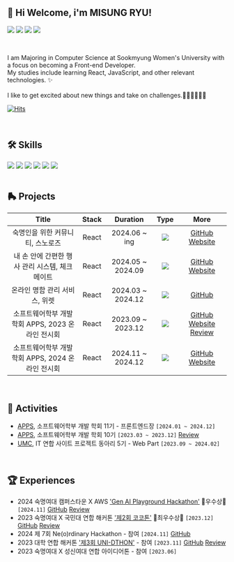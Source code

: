 ## 👋 Hi Welcome, i'm MISUNG RYU!

<a href="https://www.linkedin.com/in/misungdev/" target="_blank"><img src="https://img.shields.io/badge/Linkedin-0A66C2?style=flat-square&logo=linkedin&logoColor=white"/></a>
<a href="https://ryumii.hashnode.dev/" target="_blank"><img src="https://img.shields.io/badge/Tech Blog-2962FF?style=flat-square&logo=hashnode&logoColor=white"/></a>
<a href="https://www.instagram.com/ryumnii/" target="_blank"><img src="https://img.shields.io/badge/Instagram-E4405F?style=flat-square&logo=Instagram&logoColor=white"/></a>
<a href="mailto: misung.dev@gmail.com" target="_blank"><img src="https://img.shields.io/badge/misung.dev@gmail.com-EA4335?style=flat-square&logo=Gmail&logoColor=white"/></a>

<br>

<p>
I am Majoring in Computer Science at Sookmyung Women's University with a focus on becoming a Front-end Developer. <br/>
My studies include learning React, JavaScript, and other relevant technologies. ✨ <br/><br/>
I like to get excited about new things and take on challenges.🏄🏻‍♀️🍨🔭🥊
</p>

[![Hits](https://hits.seeyoufarm.com/api/count/incr/badge.svg?url=https%3A%2F%2Fgithub.com%2Fmisung-dev&count_bg=%23A4D8F2&title_bg=%23555555&icon=github.svg&icon_color=%23E7E7E7&title=hits&edge_flat=true)](https://hits.seeyoufarm.com)

<br>

## 🛠 Skills

<div>
<img src="https://img.shields.io/badge/HTML5-E34F26?style=flat-square&logo=HTML5&logoColor=white"/>
<img src="https://img.shields.io/badge/CSS3-F68212?style=flat-square&logo=CSS3&logoColor=white"/>
<img src="https://img.shields.io/badge/JavaScript-F7DF1E?style=flat-square&logo=JavaScript&logoColor=white"/>
<img src="https://img.shields.io/badge/React-61DAFB?style=flat-square&logo=React&logoColor=white"/>
<img src="https://img.shields.io/badge/SCSS-CC6699?style=flat-square&logo=Sass&logoColor=white"/>
<img src="https://img.shields.io/badge/StyledComponents/Emotion-DB7093?style=flat-square&logo=Styled-components&logoColor=white"/>
</div>

<br>

## 🛼 Projects

|                       Title                       | Stack |     Duration      |                         Type                         |                                                                                         More                                                                                         |
| :-----------------------------------------------: | :---: | :---------------: | :--------------------------------------------------: | :----------------------------------------------------------------------------------------------------------------------------------------------------------------------------------: |
|         숙명인을 위한 커뮤니티, 스노로즈          | React |   2024.06 ~ ing   | <img src="https://img.shields.io/badge/-Team-pink"/> |                                             [GitHub](https://github.com/snorose/snorose-front-react) [Website](https://www.snorose.com/)                                             |
|  내 손 안에 간편한 행사 관리 시스템, 체크메이트   | React | 2024.05 ~ 2024.09 | <img src="https://img.shields.io/badge/-Team-pink"/> |                                               [GitHub](https://github.com/CheckMate-sookmyung) [Website](https://www.checkmate.pe.kr/)                                               |
|           온라인 명함 관리 서비스, 위렛           | React | 2024.03 ~ 2024.12 | <img src="https://img.shields.io/badge/-Team-pink"/> |                                                            [GitHub](https://github.com/APPS-sookmyung/2024-WELLET-client)                                                            |
| 소프트웨어학부 개발 학회 APPS, 2023 온라인 전시회 | React | 2023.09 ~ 2023.12 | <img src="https://img.shields.io/badge/-Team-pink"/> | [GitHub](https://github.com/APPS-sookmyung/2023-APPS-Exhibition-Webpage) [Website](https://2023-apps-exhibition-webpage.vercel.app/) [Review](https://ryumii.hashnode.dev/2023-apps) |
| 소프트웨어학부 개발 학회 APPS, 2024 온라인 전시회 | React | 2024.11 ~ 2024.12 | <img src="https://img.shields.io/badge/-Team-pink"/> |                                  [GitHub](https://github.com/APPS-sookmyung/2024-APPS-Exhibition-Webpage) [Website](https://2024-apps.netlify.app/)                                  |

<br>

## 🎢 Activities

- <a href="https://github.com/APPS-sookmyung">APPS</a>, 소프트웨어학부 개발 학회 11기 - 프론트엔드장 `[2024.01 ~ 2024.12]`
- <a href="https://github.com/APPS-sookmyung">APPS</a>, 소프트웨어학부 개발 학회 10기 `[2023.03 ~ 2023.12]` [Review](https://ryumii.hashnode.dev/w2ajoqzof0g7ju5wrfslbeg6rcc67ccio2vme2ajcdsijjro4wg)
- <a href="https://github.com/UMC-SMWU">UMC</a>, IT 연합 사이트 프로젝트 동아리 5기 - Web Part `[2023.09 ~ 2024.02]`

<br>

## 🏆 Experiences

- 2024 숙명여대 캠퍼스타운 X AWS <a href='http://campustown.bnp21.co.kr/user/cmm/selectArticleDetail.do?bbsId=BBSMSTR_000000000005&pageUnit=8&menuId=050100&bbsTyCode=BBST02&nttId=31531'>'Gen AI Playground Hackathon'</a> 🏅우수상🏅 `[2024.11]` [GitHub](https://github.com/2024-AWS-GenAI-Hackathon) [Review](https://ryumii.hashnode.dev/x-aws-gen-ai-playground-hackathon)
- 2023 숙명여대 X 국민대 연합 해커톤 <a href='https://cuboid-pipe-5a7.notion.site/2-COKOTHON-2023-4eb9005f434744fe9d0ba53e3b82c91e'>'제2회 코코톤'</a> 🏅최우수상🏅 `[2023.12]` [GitHub](https://github.com/cokothon-team7/PicPuzzle-client) [Review](https://ryumii.hashnode.dev/2-cokothon-2023)
- 2024 제 7회 Ne(o)rdinary Hackathon - 참여 `[2024.11]` [GitHub](https://github.com/Neordinary-Hackathon-TeamO)
- 2023 대학 연합 해커톤 <a href="https://www.instagram.com/2024_uni_d/">'제3회 UNI-DTHON'</a> - 참여 `[2023.11]` [GitHub](https://github.com/UniD3-Hackathon-Team4/barokey) [Review](https://ryumii.hashnode.dev/3-uni-dthon)
- 2023 숙명여대 X 성신여대 연합 아이디어톤 - 참여 `[2023.06]`

<br>
